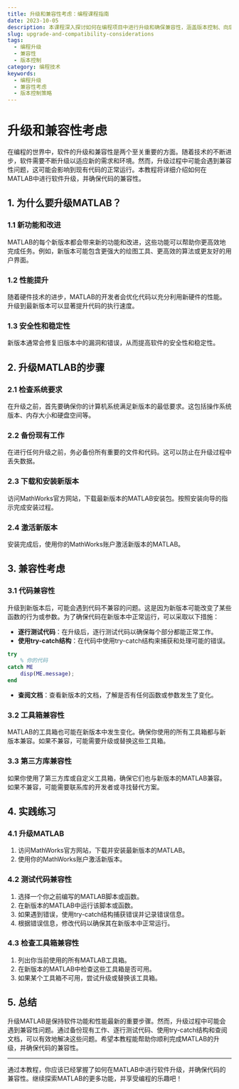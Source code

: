 ```yaml
---
title: 升级和兼容性考虑：编程课程指南
date: 2023-10-05
description: 本课程深入探讨如何在编程项目中进行升级和确保兼容性，涵盖版本控制、向后兼容和迁移策略。
slug: upgrade-and-compatibility-considerations
tags:
  - 编程升级
  - 兼容性
  - 版本控制
category: 编程技术
keywords:
  - 编程升级
  - 兼容性考虑
  - 版本控制策略
---
```


# 升级和兼容性考虑

在编程的世界中，软件的升级和兼容性是两个至关重要的方面。随着技术的不断进步，软件需要不断升级以适应新的需求和环境。然而，升级过程中可能会遇到兼容性问题，这可能会影响到现有代码的正常运行。本教程将详细介绍如何在MATLAB中进行软件升级，并确保代码的兼容性。

## 1. 为什么要升级MATLAB？

### 1.1 新功能和改进
MATLAB的每个新版本都会带来新的功能和改进，这些功能可以帮助你更高效地完成任务。例如，新版本可能包含更强大的绘图工具、更高效的算法或更友好的用户界面。

### 1.2 性能提升
随着硬件技术的进步，MATLAB的开发者会优化代码以充分利用新硬件的性能。升级到最新版本可以显著提升代码的执行速度。

### 1.3 安全性和稳定性
新版本通常会修复旧版本中的漏洞和错误，从而提高软件的安全性和稳定性。

## 2. 升级MATLAB的步骤

### 2.1 检查系统要求
在升级之前，首先要确保你的计算机系统满足新版本的最低要求。这包括操作系统版本、内存大小和硬盘空间等。

### 2.2 备份现有工作
在进行任何升级之前，务必备份所有重要的文件和代码。这可以防止在升级过程中丢失数据。

### 2.3 下载和安装新版本
访问MathWorks官方网站，下载最新版本的MATLAB安装包。按照安装向导的指示完成安装过程。

### 2.4 激活新版本
安装完成后，使用你的MathWorks账户激活新版本的MATLAB。

## 3. 兼容性考虑

### 3.1 代码兼容性
升级到新版本后，可能会遇到代码不兼容的问题。这是因为新版本可能改变了某些函数的行为或参数。为了确保代码在新版本中正常运行，可以采取以下措施：

- **逐行测试代码**：在升级后，逐行测试代码以确保每个部分都能正常工作。
- **使用try-catch结构**：在代码中使用try-catch结构来捕获和处理可能的错误。

```matlab
try
    % 你的代码
catch ME
    disp(ME.message);
end
```

- **查阅文档**：查看新版本的文档，了解是否有任何函数或参数发生了变化。

### 3.2 工具箱兼容性
MATLAB的工具箱也可能在新版本中发生变化。确保你使用的所有工具箱都与新版本兼容。如果不兼容，可能需要升级或替换这些工具箱。

### 3.3 第三方库兼容性
如果你使用了第三方库或自定义工具箱，确保它们也与新版本的MATLAB兼容。如果不兼容，可能需要联系库的开发者或寻找替代方案。

## 4. 实践练习

### 4.1 升级MATLAB
1. 访问MathWorks官方网站，下载并安装最新版本的MATLAB。
2. 使用你的MathWorks账户激活新版本。

### 4.2 测试代码兼容性
1. 选择一个你之前编写的MATLAB脚本或函数。
2. 在新版本的MATLAB中运行该脚本或函数。
3. 如果遇到错误，使用try-catch结构捕获错误并记录错误信息。
4. 根据错误信息，修改代码以确保其在新版本中正常运行。

### 4.3 检查工具箱兼容性
1. 列出你当前使用的所有MATLAB工具箱。
2. 在新版本的MATLAB中检查这些工具箱是否可用。
3. 如果某个工具箱不可用，尝试升级或替换该工具箱。

## 5. 总结

升级MATLAB是保持软件功能和性能最新的重要步骤。然而，升级过程中可能会遇到兼容性问题。通过备份现有工作、逐行测试代码、使用try-catch结构和查阅文档，可以有效地解决这些问题。希望本教程能帮助你顺利完成MATLAB的升级，并确保代码的兼容性。

---

通过本教程，你应该已经掌握了如何在MATLAB中进行软件升级，并确保代码的兼容性。继续探索MATLAB的更多功能，并享受编程的乐趣吧！